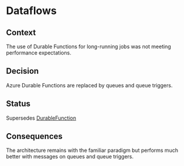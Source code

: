 # Dataflows

## Context

The use of Durable Functions for long-running jobs was not meeting performance expectations.

## Decision

Azure Durable Functions are replaced by queues and queue triggers.

## Status

Supersedes [DurableFunction](/architecture/decision-records/DurableFunction.md)

## Consequences

The architecture remains with the familiar paradigm but performs much better with messages on queues and queue triggers.
